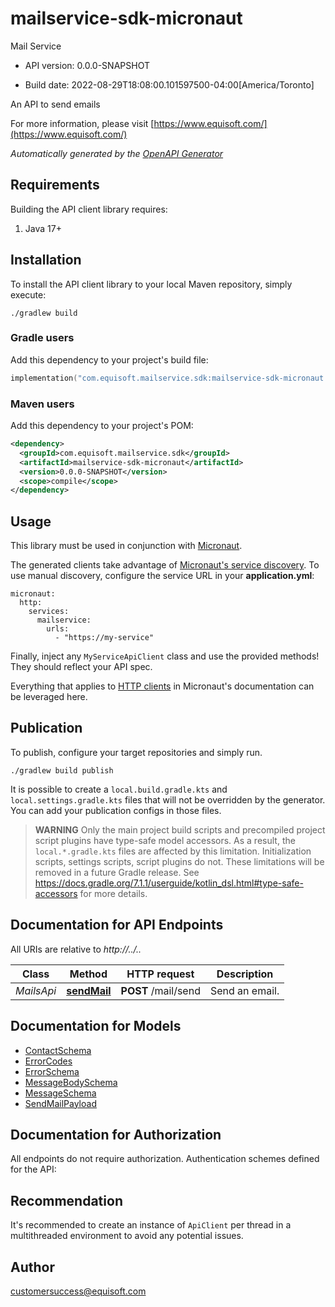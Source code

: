 # mailservice-sdk-micronaut

Mail Service

- API version: 0.0.0-SNAPSHOT

- Build date: 2022-08-29T18:08:00.101597500-04:00[America/Toronto]

An API to send emails

  For more information, please visit [https://www.equisoft.com/](https://www.equisoft.com/)

*Automatically generated by the [OpenAPI Generator](https://openapi-generator.tech)*

## Requirements

Building the API client library requires:

1. Java 17+

## Installation

To install the API client library to your local Maven repository, simply execute:

```shell
./gradlew build
```

### Gradle users

Add this dependency to your project's build file:

```kotlin
implementation("com.equisoft.mailservice.sdk:mailservice-sdk-micronaut:0.0.0-SNAPSHOT")
```

### Maven users

Add this dependency to your project's POM:

```xml
<dependency>
  <groupId>com.equisoft.mailservice.sdk</groupId>
  <artifactId>mailservice-sdk-micronaut</artifactId>
  <version>0.0.0-SNAPSHOT</version>
  <scope>compile</scope>
</dependency>
```

## Usage

This library must be used in conjunction with [Micronaut](https://docs.micronaut.io/latest/guide/).


The generated clients take advantage of [Micronaut's service discovery](https://docs.micronaut.io/latest/guide/#serviceDiscovery). To use manual discovery, configure the service URL in your **application.yml**:

```
micronaut:
  http:
    services:
      mailservice:
        urls:
          - "https://my-service"
```

Finally, inject any `MyServiceApiClient` class and use the provided methods! They should reflect your API spec.

Everything that applies to [HTTP clients](https://docs.micronaut.io/latest/guide/#httpClient) in Micronaut's documentation can be leveraged here.

## Publication

To publish, configure your target repositories and simply run.

```shell
./gradlew build publish
```

It is possible to create a `local.build.gradle.kts` and `local.settings.gradle.kts` files that will not be overridden by the generator. You can add your publication configs in those files.

> **WARNING**
> Only the main project build scripts and precompiled project script plugins have type-safe model accessors. As a result, the `local.*.gradle.kts` files are affected by this limitation.
> Initialization scripts, settings scripts, script plugins do not.
> These limitations will be removed in a future Gradle release.
> See https://docs.gradle.org/7.1.1/userguide/kotlin_dsl.html#type-safe-accessors for more details.

## Documentation for API Endpoints

All URIs are relative to *http://../..*

Class | Method | HTTP request | Description
------------ | ------------- | ------------- | -------------
*MailsApi* | [**sendMail**](MailsApi.md#sendMail) | **POST** /mail/send | Send an email.


## Documentation for Models

 - [ContactSchema](ContactSchema.md)
 - [ErrorCodes](ErrorCodes.md)
 - [ErrorSchema](ErrorSchema.md)
 - [MessageBodySchema](MessageBodySchema.md)
 - [MessageSchema](MessageSchema.md)
 - [SendMailPayload](SendMailPayload.md)


## Documentation for Authorization

All endpoints do not require authorization.
Authentication schemes defined for the API:

## Recommendation

It's recommended to create an instance of `ApiClient` per thread in a multithreaded environment to avoid any potential issues.

## Author

customersuccess@equisoft.com

